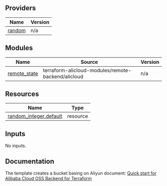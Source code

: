 <!-- BEGIN_TF_DOCS -->
## Providers

| Name | Version |
|------|---------|
| <a name="provider_random"></a> [random](#provider\_random) | n/a |

## Modules

| Name | Source | Version |
|------|--------|---------|
| <a name="module_remote_state"></a> [remote\_state](#module\_remote\_state) | terraform-alicloud-modules/remote-backend/alicloud | n/a |

## Resources

| Name | Type |
|------|------|
| [random_integer.default](https://registry.terraform.io/providers/hashicorp/random/latest/docs/resources/integer) | resource |

## Inputs

No inputs.

## Documentation
<!-- docs-link -->

The template creates a bucket basing on Aliyun document: [Quick start for Alibaba Cloud OSS Backend for Terraform](http://help.aliyun.com/document_detail/145541.html)

<!-- docs-link -->
<!-- END_TF_DOCS -->    